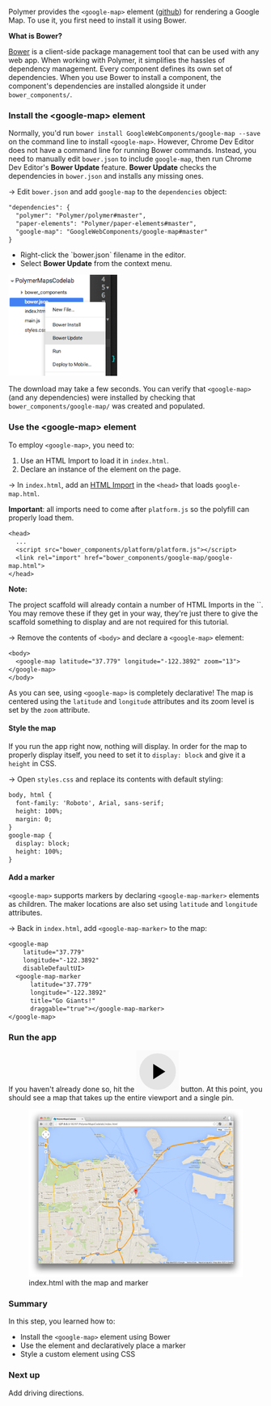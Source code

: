 <toc-element></toc-element>

Polymer provides the `<google-map>` element ([github](https://github.com/GoogleWebComponents/google-map)) for rendering a Google Map.  To use it, you first need to install it using Bower.

<aside class="callout">
  <b>What is Bower?</b>

  <p><a href="http://bower.io/">Bower</a> is a client-side package management
    tool that can be used with any web app. When working with Polymer, it
    simplifies the hassles of dependency management. Every component defines
    its own set of dependencies. When you use Bower to install a component,
    the component's dependencies are installed alongside it under
    <code>bower_components/</code>.</p>

</aside>

### Install the &lt;google-map> element

Normally, you'd run `bower install GoogleWebComponents/google-map --save` on the
command line to install `<google-map>`. However, Chrome Dev Editor does
not have a command line for running Bower commands. Instead, you need to
manually edit `bower.json` to include `google-map`, then run Chrome Dev
Editor's **Bower Update** feature. **Bower Update** checks the dependencies in
`bower.json` and installs any missing ones.

<!-- <aside class="callout">
  <p><b>Pro tip</b>: the <code>--save</code> option appends the item to the <code>dependencies</code> section in <code>bower.json</code>.</p>
</aside> -->

&rarr; Edit `bower.json` and add `google-map` to the `dependencies` object:

    "dependencies": {
      "polymer": "Polymer/polymer#master",
      "paper-elements": "Polymer/paper-elements#master",
      "google-map": "GoogleWebComponents/google-map#master"
    }

<div class="stepbystep">
  <ul>
    <li>Right-click the `bower.json` filename in the editor.</li>
    <li>Select <b>Bower Update</b> from the context menu.</li>
  </ul>
  <div>
    <img src="img/s2-bowerupdate.png" style="height:200px;">
  </div>
</div>

The download may take a few seconds. You can verify that `<google-map>` (and any
dependencies) were installed by checking that `bower_components/google-map/` was
created and populated.

### Use the &lt;google-map> element

To employ `<google-map>`, you need to:

1. Use an HTML Import to load it in `index.html`.
2. Declare an instance of the element on the page.

&rarr; In `index.html`, add an
[HTML Import](http://www.polymer-project.org/platform/html-imports.html) in the
`<head>` that loads `google-map.html`. 

**Important**: all imports need to come after `platform.js` so the polyfill can
properly load them.

    <head>
      ...
      <script src="bower_components/platform/platform.js"></script>
      <link rel="import" href="bower_components/google-map/google-map.html">
    </head>

<aside class="callout">
  <b>Note:</b>
  <p>The project scaffold will already contain a number of HTML Imports in the `<head>`. You may remove these if they get in your way, they're just there to give the scaffold something to display and are not required for this tutorial.</p>
</aside>

&rarr; Remove the contents of `<body>` and declare a `<google-map>` element:

    <body>
      <google-map latitude="37.779" longitude="-122.3892" zoom="13"></google-map>
    </body>

As you can see, using `<google-map>` is completely declarative! The map is
centered using the `latitude` and `longitude` attributes and its zoom level is
set by the `zoom` attribute.

#### Style the map

If you run the app right now, nothing will display. In order for the map to
properly display itself, you need to set it to `display: block` and give it a
`height` in CSS.

&rarr; Open `styles.css` and replace its contents with default styling:

    body, html {
      font-family: 'Roboto', Arial, sans-serif;
      height: 100%;
      margin: 0;
    }
    google-map {
      display: block;
      height: 100%;
    }

#### Add a marker

`<google-map>` supports markers by declaring `<google-map-marker>` elements as children.
The maker locations are also set using `latitude` and `longitude` attributes.

&rarr; Back in `index.html`, add `<google-map-marker>` to the map:

    <google-map
        latitude="37.779"
        longitude="-122.3892"
        disableDefaultUI>
      <google-map-marker
          latitude="37.779"
          longitude="-122.3892"
          title="Go Giants!"
          draggable="true"></google-map-marker>
    </google-map>

### Run the app

If you haven't already done so, hit the <img src="img/runbutton.png"
class="icon"> button. At this point, you should see a map that takes up the
entire viewport and a single pin.

<figure>
  <img src="img/s2-maptab.png">
  <figcaption>index.html with the map and marker</figcaption>
</figure>

### Summary

In this step, you learned how to:

- Install the `<google-map>` element using Bower
-  Use the element and declaratively place a marker
- Style a custom element using CSS

### Next up

Add driving directions.
